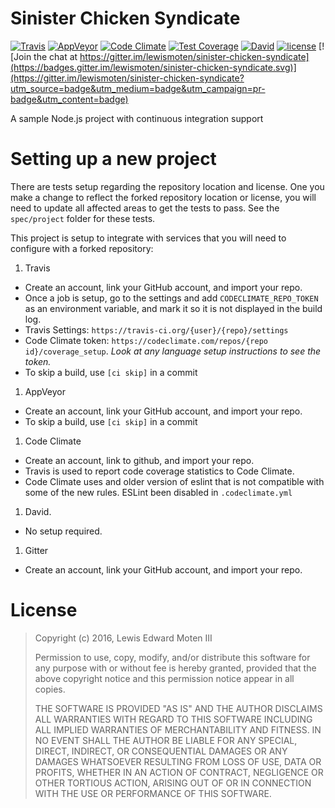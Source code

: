 # Sinister Chicken Syndicate

[![Travis](https://img.shields.io/travis/lewismoten/sinister-chicken-syndicate.svg?style=flat-square&label=linux%20%26%20osx%20build)](https://travis-ci.org/lewismoten/sinister-chicken-syndicate)
[![AppVeyor](https://img.shields.io/appveyor/ci/lewismoten/sinister-chicken-syndicate/master.svg?style=flat-square&label=windows%20build)](https://ci.appveyor.com/project/lewismoten/sinister-chicken-syndicate)
[![Code Climate](https://codeclimate.com/github/lewismoten/Sinister-Chicken-Syndicate/badges/gpa.svg)](https://codeclimate.com/github/lewismoten/Sinister-Chicken-Syndicate)
[![Test Coverage](https://codeclimate.com/github/lewismoten/Sinister-Chicken-Syndicate/badges/coverage.svg)](https://codeclimate.com/github/lewismoten/Sinister-Chicken-Syndicate/coverage)
[![David](https://img.shields.io/david/lewismoten/sinister-chicken-syndicate.svg?style=flat-square)](https://david-dm.org/lewismoten/sinister-chicken-syndicate)
[![license](https://img.shields.io/badge/license-ISC-brightgreen.svg?style=flat-square)](https://raw.githubusercontent.com/lewismoten/sinister-chicken-syndicate/master/LICENSE.md)
[![Join the chat at https://gitter.im/lewismoten/sinister-chicken-syndicate](https://badges.gitter.im/lewismoten/sinister-chicken-syndicate.svg)](https://gitter.im/lewismoten/sinister-chicken-syndicate?utm_source=badge&utm_medium=badge&utm_campaign=pr-badge&utm_content=badge)

A sample Node.js project with continuous integration support

# Setting up a new project

There are tests setup regarding the repository location and license. One you make a change to reflect the forked repository location or license, you will need to update all affected areas to get the tests to pass. See the `spec/project` folder for these tests.

This project is setup to integrate with services that you will need to configure with a forked repository:

1. Travis
 - Create an account, link your GitHub account, and import your repo.
 - Once a job is setup, go to the settings and add `CODECLIMATE_REPO_TOKEN` as an environment variable, and mark it so it is not displayed in the build log.
 - Travis Settings: `https://travis-ci.org/{user}/{repo}/settings`
 - Code Climate token: `https://codeclimate.com/repos/{repo id}/coverage_setup`. *Look at any language setup instructions to see the token.*
 - To skip a build, use `[ci skip]` in a commit
1. AppVeyor
- Create an account, link your GitHub account, and import your repo.
- To skip a build, use `[ci skip]` in a commit
1. Code Climate
- Create an account, link to github, and import your repo.
- Travis is used to report code coverage statistics to Code Climate.
- Code Climate uses and older version of eslint that is not compatible with some of the new rules. ESLint been disabled in `.codeclimate.yml`
1. David.
- No setup required.
1. Gitter
- Create an account, link your GitHub account, and import your repo.

# License

> Copyright (c) 2016, Lewis Edward Moten III
>
> Permission to use, copy, modify, and/or distribute this software for any purpose with or without fee is hereby granted, provided that the above copyright notice and this permission notice appear in all copies.
>
> THE SOFTWARE IS PROVIDED "AS IS" AND THE AUTHOR DISCLAIMS ALL WARRANTIES WITH REGARD TO THIS SOFTWARE INCLUDING ALL IMPLIED WARRANTIES OF MERCHANTABILITY AND FITNESS. IN NO EVENT SHALL THE AUTHOR BE LIABLE FOR ANY SPECIAL, DIRECT, INDIRECT, OR CONSEQUENTIAL DAMAGES OR ANY DAMAGES WHATSOEVER RESULTING FROM LOSS OF USE, DATA OR PROFITS, WHETHER IN AN ACTION OF CONTRACT, NEGLIGENCE OR OTHER TORTIOUS ACTION, ARISING OUT OF OR IN CONNECTION WITH THE USE OR PERFORMANCE OF THIS SOFTWARE.
